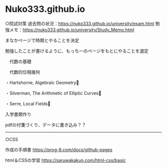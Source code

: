 # Nuko333.github.io

○院試対策
過去問の状況：https://nuko333.github.io/university/exam.html
勉強メモ：https://nuko333.github.io/university/Study_Memo.html

まなかページで時期とやることを決定

勉強したことが書けるように、もっちーのページをもとにやることを選定

　代数の基礎
 
　代数的位相幾何

・Hartshorne, Algebraic Geometry

・Silverman, The Arithmetic of Elliptic Curves

・Serre, Local Fields

入学書類作り

pdfの付箋づくり、データに書き込み？？

--------------------------------------

○CSS

作成の手順書
https://prog-8.com/docs/github-pages

html＆CSSの学習
https://saruwakakun.com/html-css/basic

